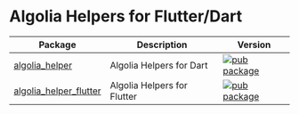 # Algolia Helpers for Flutter/Dart

| Package                                  | Description                 | Version                                                                                                                    |
|------------------------------------------|-----------------------------|----------------------------------------------------------------------------------------------------------------------------|
| [algolia_helper](helper_dart)            | Algolia Helpers for Dart    | [![pub package](https://img.shields.io/pub/v/algolia_helper.svg)](https://pub.dev/packages/algolia_helper)                 |
| [algolia_helper_flutter](helper_flutter) | Algolia Helpers for Flutter | [![pub package](https://img.shields.io/pub/v/algolia_helper_flutter.svg)](https://pub.dev/packages/algolia_helper_flutter) |

